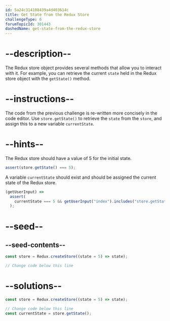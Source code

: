 ```yaml
---
id: 5a24c314108439a4d403614c
title: Get State from the Redux Store
challengeType: 6
forumTopicId: 301443
dashedName: get-state-from-the-redux-store
---
```


# --description--

The Redux store object provides several methods that allow you to interact with it. For example, you can retrieve the current `state` held in the Redux store object with the `getState()` method.

# --instructions--

The code from the previous challenge is re-written more concisely in the code editor. Use `store.getState()` to retrieve the `state` from the `store`, and assign this to a new variable `currentState`.

# --hints--

The Redux store should have a value of 5 for the initial state.

```js
assert(store.getState() === 5);
```

A variable `currentState` should exist and should be assigned the current state of the Redux store.

```js
(getUserInput) =>
  assert(
    currentState === 5 && getUserInput("index").includes("store.getState()")
  );
```

# --seed--

## --seed-contents--

```js
const store = Redux.createStore((state = 5) => state);

// Change code below this line
```

# --solutions--

```js
const store = Redux.createStore((state = 5) => state);

// Change code below this line
const currentState = store.getState();
```
